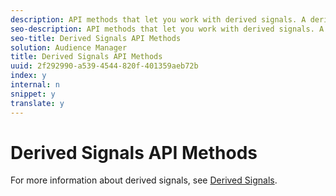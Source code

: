 ```yaml
---
description: API methods that let you work with derived signals. A derived signal qualifies site visitors for additional traits based on a trait they've already seen.
seo-description: API methods that let you work with derived signals. A derived signal qualifies site visitors for additional traits based on a trait they've already seen.
seo-title: Derived Signals API Methods
solution: Audience Manager
title: Derived Signals API Methods
uuid: 2f292990-a539-4544-820f-401359aeb72b
index: y
internal: n
snippet: y
translate: y
---
```


# Derived Signals API Methods

For more information about derived signals, see [ Derived Signals](../../../c_features/c_tb_derived_signal/c_tb_derived_signal.md#concept_36FF7303F39E4748AC048D08F9E371C6). 
